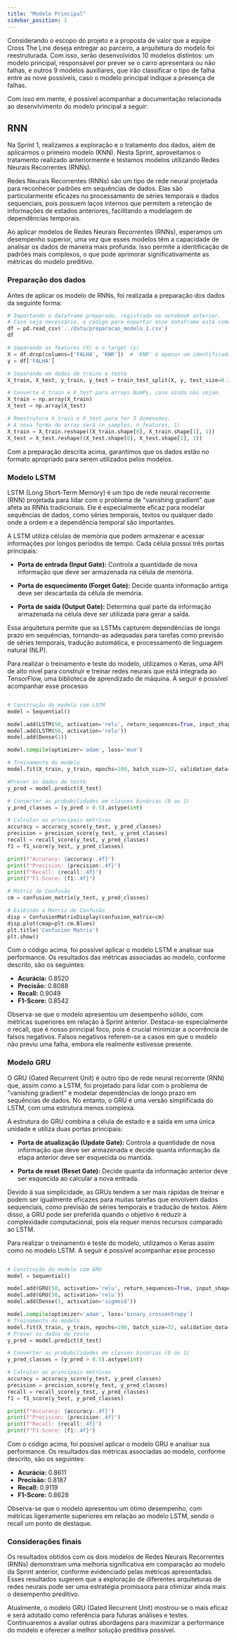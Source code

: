 ```yaml
---
title: "Modelo Principal"
sidebar_position: 1
---
```


Considerando o escopo do projeto e a proposta de valor que a equipe Cross The Line deseja entregar ao parceiro, a arquitetura do modelo foi reestruturada. Com isso, serão desenvolvidos 10 modelos distintos: um modelo principal, responsável por prever se o carro apresentará ou não falhas, e outros 9 modelos auxiliares, que irão classificar o tipo de falha entre as nove possíveis, caso o modelo principal indique a presença de falhas.

Com isso em mente, é possível acompanhar a documentação relacionada ao desenvlvimento do modelo principal a seguir:

## RNN

Na Sprint 1, realizamos a exploração e o tratamento dos dados, além de aplicarmos o primeiro modelo (KNN). Nesta Sprint, aproveitamos o tratamento realizado anteriormente e testamos modelos utilizando Redes Neurais Recorrentes (RNNs).

Redes Neurais Recorrentes (RNNs) são um tipo de rede neural projetada para reconhecer padrões em sequências de dados. Elas são particularmente eficazes no processamento de séries temporais e dados sequenciais, pois possuem laços internos que permitem a retenção de informações de estados anteriores, facilitando a modelagem de dependências temporais.

Ao aplicar modelos de Redes Neurais Recorrentes (RNNs), esperamos um desempenho superior, uma vez que esses modelos têm a capacidade de analisar os dados de maneira mais profunda. Isso permite a identificação de padrões mais complexos, o que pode aprimorar significativamente as métricas do modelo preditivo.

### Preparação dos dados

Antes de aplicar os modelo de RNNs, foi realizada a preparação dos dados da seguinte forma:

```python
# Importando o dataframe preparado, registrado no notebook anterior. 
# Caso seja necessário, o código para exportar esse dataframe está comentado e disponível no arquivo "preparacao_dados_modelo_principal.ipynb".
df = pd.read_csv('../data/preparacao_modelo_1.csv')
df

# Separando as features (X) e o target (y)
X = df.drop(columns=['FALHA', 'KNR'])  # 'KNR' é apenas um identificador, então deve ser removido
y = df['FALHA']

# Separando em dados de treino e teste
X_train, X_test, y_train, y_test = train_test_split(X, y, test_size=0.2, random_state=42)

# Converte X_train e X_test para arrays NumPy, caso ainda não sejam.
X_train = np.array(X_train)
X_test = np.array(X_test)

# Reestrutura X_train e X_test para ter 3 dimensões.
# A nova forma do array será (n_samples, n_features, 1)
X_train = X_train.reshape((X_train.shape[0], X_train.shape[1], 1))
X_test = X_test.reshape((X_test.shape[0], X_test.shape[1], 1))
```

Com a preparação descrita acima, garantimos que os dados estão no formato apropriado para serem utilizados pelos modelos.

### Modelo LSTM

LSTM (Long Short-Term Memory) é um tipo de rede neural recorrente (RNN) projetada para lidar com o problema de "vanishing gradient" que afeta as RNNs tradicionais. Ele é especialmente eficaz para modelar sequências de dados, como séries temporais, textos ou qualquer dado onde a ordem e a dependência temporal são importantes.

A LSTM utiliza células de memória que podem armazenar e acessar informações por longos períodos de tempo. Cada célula possui três portas principais:

- **Porta de entrada (Input Gate):** Controla a quantidade de nova informação que deve ser armazenada na célula de memória.

- **Porta de esquecimento (Forget Gate):** Decide quanta informação antiga deve ser descartada da célula de memória.

- **Porta de saída (Output Gate):** Determina qual parte da informação armazenada na célula deve ser utilizada para gerar a saída.

Essa arquitetura permite que as LSTMs capturem dependências de longo prazo em sequências, tornando-as adequadas para tarefas como previsão de séries temporais, tradução automática, e processamento de linguagem natural (NLP).

Para realizar o treinamento e teste do modelo, utilizamos o Keras, uma API de alto nível para construir e treinar redes neurais que está integrada ao TensorFlow, uma biblioteca de aprendizado de máquina. A seguir é possível acompanhar esse processo

```python

# Construção do modelo com LSTM
model = Sequential()

model.add(LSTM(50, activation='relu', return_sequences=True, input_shape=(X_train.shape[1], 1)))
model.add(LSTM(50, activation='relu'))
model.add(Dense(1))

model.compile(optimizer='adam', loss='mse')

# Treinamento do modelo
model.fit(X_train, y_train, epochs=100, batch_size=32, validation_data=(X_test, y_test))

#Prever os dados de teste
y_pred = model.predict(X_test)

# Converter as probabilidades em classes binárias (0 ou 1)
y_pred_classes = (y_pred > 0.5).astype(int)

# Calcular as principais métricas
accuracy = accuracy_score(y_test, y_pred_classes)
precision = precision_score(y_test, y_pred_classes)
recall = recall_score(y_test, y_pred_classes)
f1 = f1_score(y_test, y_pred_classes)

print(f"Accuracy: {accuracy:.4f}")
print(f"Precision: {precision:.4f}")
print(f"Recall: {recall:.4f}")
print(f"F1-Score: {f1:.4f}")

# Matriz de Confusão
cm = confusion_matrix(y_test, y_pred_classes)

# Exibindo a Matriz de Confusão
disp = ConfusionMatrixDisplay(confusion_matrix=cm)
disp.plot(cmap=plt.cm.Blues)
plt.title('Confusion Matrix')
plt.show()
```

Com o código acima, foi possível aplicar o modelo LSTM e analisar sua performance. Os resultados das métricas associadas ao modelo, conforme descrito, são os seguintes:

- **Acurácia:** 0.8520
- **Precisão:** 0.8088
- **Recall:** 0.9049
- **F1-Score:** 0.8542

Observa-se que o modelo apresentou um desempenho sólido, com métricas superiores em relação à Sprint anterior. Destaca-se especialmente o recall, que é nosso principal foco, pois é crucial minimizar a ocorrência de falsos negativos. Falsos negativos referem-se a casos em que o modelo não previu uma falha, embora ela realmente estivesse presente.

### Modelo GRU

O GRU (Gated Recurrent Unit) é outro tipo de rede neural recorrente (RNN) que, assim como a LSTM, foi projetado para lidar com o problema de "vanishing gradient" e modelar dependências de longo prazo em sequências de dados. No entanto, o GRU é uma versão simplificada do LSTM, com uma estrutura menos complexa.

A estrutura do GRU combina a célula de estado e a saída em uma única unidade e utiliza duas portas principais:

- **Porta de atualização (Update Gate):** Controla a quantidade de nova informação que deve ser armazenada e decide quanta informação da etapa anterior deve ser esquecida ou mantida.

- **Porta de reset (Reset Gate):** Decide quanta da informação anterior deve ser esquecida ao calcular a nova entrada.

Devido à sua simplicidade, as GRUs tendem a ser mais rápidas de treinar e podem ser igualmente eficazes para muitas tarefas que envolvem dados sequenciais, como previsão de séries temporais e tradução de textos. Além disso, a GRU pode ser preferida quando o objetivo é reduzir a complexidade computacional, pois ela requer menos recursos comparado ao LSTM.

Para realizar o treinamento e teste do modelo, utilizamos o Keras assim como no modelo LSTM. A seguir é possível acompanhar esse processo

```python 

# Construção do modelo com GRU
model = Sequential()

model.add(GRU(50, activation='relu', return_sequences=True, input_shape=(X_train.shape[1], 1)))
model.add(GRU(50, activation='relu'))
model.add(Dense(1, activation='sigmoid'))

model.compile(optimizer='adam', loss='binary_crossentropy')
# Treinamento do modelo
model.fit(X_train, y_train, epochs=100, batch_size=32, validation_data=(X_test, y_test))
# Prever os dados de teste
y_pred = model.predict(X_test)

# Converter as probabilidades em classes binárias (0 ou 1)
y_pred_classes = (y_pred > 0.5).astype(int)

# Calcular as principais métricas
accuracy = accuracy_score(y_test, y_pred_classes)
precision = precision_score(y_test, y_pred_classes)
recall = recall_score(y_test, y_pred_classes)
f1 = f1_score(y_test, y_pred_classes)

print(f"Accuracy: {accuracy:.4f}")
print(f"Precision: {precision:.4f}")
print(f"Recall: {recall:.4f}")
print(f"F1-Score: {f1:.4f}")
``` 

Com o código acima, foi possível aplicar o modelo GRU e analisar sua performance. Os resultados das métricas associadas ao modelo, conforme descrito, são os seguintes:

- **Acurácia:** 0.8611
- **Precisão:** 0.8187
- **Recall:** 0.9119
- **F1-Score:** 0.8628

Observa-se que o modelo apresentou um ótimo desempenho, com métricas ligeiramente superiores em relação ao modelo LSTM, sendo o recall um ponto de destaque. 

### Considerações finais

Os resultados obtidos com os dois modelos de Redes Neurais Recorrentes (RNNs) demonstram uma melhoria significativa em comparação ao modelo da Sprint anterior, conforme evidenciado pelas métricas apresentadas. Esses resultados sugerem que a exploração de diferentes arquiteturas de redes neurais pode ser uma estratégia promissora para otimizar ainda mais o desempenho preditivo.

Atualmente, o modelo GRU (Gated Recurrent Unit) mostrou-se o mais eficaz e será adotado como referência para futuras análises e testes. Continuaremos a avaliar outras abordagens para maximizar a performance do modelo e oferecer a melhor solução preditiva possível.

